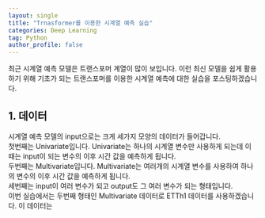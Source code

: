 ```yaml
---
layout: single
title: "Trnasformer를 이용한 시계열 예측 실습"
categories: Deep Learning
tag: Python
author_profile: false
---
```


최근 시계열 예측 모델은 트랜스포머 계열이 많이 보입니다. 이런 최신 모델을 쉽게 활용하기 위해 기초가 되는 트랜스포머를 이용한 시계열 예측에 대한 실습을 포스팅하겠습니다.

## 1. 데이터

시계열 예측 모델의 input으로는 크게 세가지 모양의 데이터가 들어갑니다.  
첫번째는 Univariate입니다. Univariate는 하나의 시계열 변수만 사용하게 되는데 이때는 input이 되는 변수의 이후 시간 값을 예측하게 됩니다.  
두번째는 Multivariate입니다. Multivariate는 여러개의 시계열 변수를 사용하여 하나의 변수의 이후 시간 값을 예측하게 됩니다.  
세번째는 input이 여러 변수가 되고 output도 그 여러 변수가 되는 형태입니다.  
이번 실습에서는 두번째 형태인 Multivariate 데이터로 ETTh1 데이터를 사용하겠습니다. 이 데이터는
